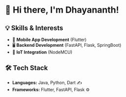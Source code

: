 # 👋 Hi there, I'm Dhayananth!

## 💡 Skills & Interests

- 📱 **Mobile App Development** (Flutter)  
- 🖥️ **Backend Development** (FastAPI, Flask, SpringBoot)  
- 🔧 **IoT Integration** (NodeMCU)  

## 🛠️ Tech Stack

- **Languages:** Java, Python, Dart ✍️  
- **Frameworks:** Flutter, FastAPI, Flask ⚙️
  

